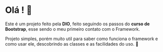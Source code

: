 # Olá ! 👋

Este é um projeto feito pela **DIO**, feito seguindo os passos do **curso de Bootstrap**, esse sendo o meu primeiro contato com o Framework.

Projeto simples, porém muito util para saber como funciona o framework e como usar ele, descobrindo as classes e as facilidades do uso. 🐼